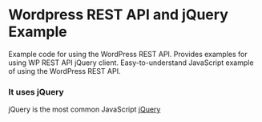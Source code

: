 # Wordpress REST API and jQuery Example

Example code for using the WordPress REST API. Provides examples for using WP REST API jQuery client. Easy-to-understand JavaScript
example of using the WordPress REST API.

### It uses jQuery

jQuery is the most common JavaScript
[jQuery](https://jquery.com/)